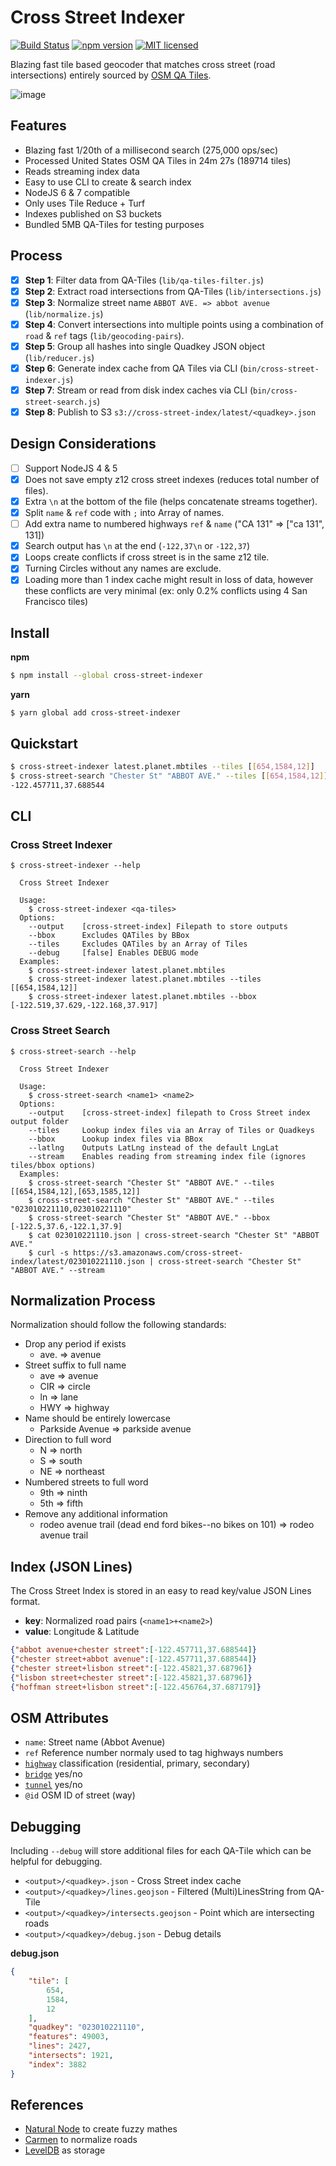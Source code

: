 # Cross Street Indexer

[![Build Status](https://travis-ci.org/DenisCarriere/cross-street-indexer.svg?branch=master)](https://travis-ci.org/DenisCarriere/cross-street-indexer)
[![npm version](https://badge.fury.io/js/cross-street-indexer.svg)](https://badge.fury.io/js/cross-street-indexer)
[![MIT licensed](https://img.shields.io/badge/license-MIT-blue.svg)](https://raw.githubusercontent.com/DenisCarriere/cross-street-indexer/master/LICENSE)

Blazing fast tile based geocoder that matches cross street (road intersections) entirely sourced by [OSM QA Tiles](https://osmlab.github.io/osm-qa-tiles/).

![image](https://cloud.githubusercontent.com/assets/550895/26235719/a8f8e7da-3c21-11e7-9240-c811f9b6a4aa.png)

## Features

- Blazing fast 1/20th of a millisecond search (275,000 ops/sec)
- Processed United States OSM QA Tiles in 24m 27s (189714 tiles)
- Reads streaming index data
- Easy to use CLI to create & search index
- NodeJS 6 & 7 compatible
- Only uses Tile Reduce + Turf
- Indexes published on S3 buckets
- Bundled 5MB QA-Tiles for testing purposes

## Process

- [x] **Step 1**: Filter data from QA-Tiles (`lib/qa-tiles-filter.js`)
- [x] **Step 2**: Extract road intersections from QA-Tiles (`lib/intersections.js`)
- [x] **Step 3**: Normalize street name `ABBOT AVE. => abbot avenue` (`lib/normalize.js`)
- [x] **Step 4**: Convert intersections into multiple points using a combination of `road` & `ref` tags (`lib/geocoding-pairs`).
- [x] **Step 5**: Group all hashes into single Quadkey JSON object (`lib/reducer.js`)
- [x] **Step 6**: Generate index cache from QA Tiles via CLI (`bin/cross-street-indexer.js`)
- [x] **Step 7**: Stream or read from disk index caches via CLI (`bin/cross-street-search.js`)
- [x] **Step 8**: Publish to S3 `s3://cross-street-index/latest/<quadkey>.json`

## Design Considerations

- [ ] Support NodeJS 4 & 5
- [x] Does not save empty z12 cross street indexes (reduces total number of files).
- [x] Extra `\n` at the bottom of the file (helps concatenate streams together).
- [x] Split `name` & `ref` code with `;` into Array of names.
- [ ] Add extra name to numbered highways `ref` & `name` ("CA 131" => ["ca 131", 131])
- [x] Search output has `\n` at the end (`-122,37\n` or `-122,37`)
- [x] Loops create conflicts if cross street is in the same z12 tile.
- [x] Turning Circles without any names are exclude.
- [x] Loading more than 1 index cache might result in loss of data, however these conflicts are very minimal (ex: only 0.2% conflicts using 4 San Francisco tiles)

## Install

**npm**
```bash
$ npm install --global cross-street-indexer
```
**yarn**
```
$ yarn global add cross-street-indexer
```

## Quickstart

```bash
$ cross-street-indexer latest.planet.mbtiles --tiles [[654,1584,12]]
$ cross-street-search "Chester St" "ABBOT AVE." --tiles [[654,1584,12]]
-122.457711,37.688544
```

## CLI

### Cross Street Indexer

```
$ cross-street-indexer --help

  Cross Street Indexer

  Usage:
    $ cross-street-indexer <qa-tiles>
  Options:
    --output    [cross-street-index] Filepath to store outputs
    --bbox      Excludes QATiles by BBox
    --tiles     Excludes QATiles by an Array of Tiles
    --debug     [false] Enables DEBUG mode
  Examples:
    $ cross-street-indexer latest.planet.mbtiles
    $ cross-street-indexer latest.planet.mbtiles --tiles [[654,1584,12]]
    $ cross-street-indexer latest.planet.mbtiles --bbox [-122.519,37.629,-122.168,37.917]
```

### Cross Street Search

```
$ cross-street-search --help

  Cross Street Indexer

  Usage:
    $ cross-street-search <name1> <name2>
  Options:
    --output    [cross-street-index] filepath to Cross Street index output folder
    --tiles     Lookup index files via an Array of Tiles or Quadkeys
    --bbox      Lookup index files via BBox
    --latlng    Outputs LatLng instead of the default LngLat
    --stream    Enables reading from streaming index file (ignores tiles/bbox options)
  Examples:
    $ cross-street-search "Chester St" "ABBOT AVE." --tiles [[654,1584,12],[653,1585,12]]
    $ cross-street-search "Chester St" "ABBOT AVE." --tiles "023010221110,023010221110"
    $ cross-street-search "Chester St" "ABBOT AVE." --bbox [-122.5,37.6,-122.1,37.9]
    $ cat 023010221110.json | cross-street-search "Chester St" "ABBOT AVE."
    $ curl -s https://s3.amazonaws.com/cross-street-index/latest/023010221110.json | cross-street-search "Chester St" "ABBOT AVE." --stream
```

## Normalization Process

Normalization should follow the following standards:

- Drop any period if exists
  - ave. => avenue
- Street suffix to full name
  - ave => avenue
  - CIR => circle
  - ln => lane
  - HWY => highway
- Name should be entirely lowercase
  - Parkside Avenue => parkside avenue
- Direction to full word
  - N => north
  - S => south
  - NE => northeast
- Numbered streets to full word
  - 9th => ninth
  - 5th => fifth
- Remove any additional information
  - rodeo avenue trail (dead end ford bikes--no bikes on 101) => rodeo avenue trail

## Index (JSON Lines)

The Cross Street Index is stored in an easy to read key/value JSON Lines format.

- **key**: Normalized road pairs (`<name1>+<name2>`)
- **value**: Longitude & Latitude

```json
{"abbot avenue+chester street":[-122.457711,37.688544]}
{"chester street+abbot avenue":[-122.457711,37.688544]}
{"chester street+lisbon street":[-122.45821,37.68796]}
{"lisbon street+chester street":[-122.45821,37.68796]}
{"hoffman street+lisbon street":[-122.456764,37.687179]}
```

## OSM Attributes

- `name`: Street name (Abbot Avenue)
- `ref` Reference number normaly used to tag highways numbers
- [`highway`](http://wiki.openstreetmap.org/wiki/Key:highway) classification (residential, primary, secondary)
- [`bridge`](http://wiki.openstreetmap.org/wiki/Key:bridge) yes/no
- [`tunnel`](http://wiki.openstreetmap.org/wiki/Key:tunnel) yes/no
- `@id` OSM ID of street (way)

## Debugging

Including `--debug` will store additional files for each QA-Tile which can be helpful for debugging.

- `<output>/<quadkey>.json` - Cross Street index cache
- `<output>/<quadkey>/lines.geojson` - Filtered (Multi)LinesString from QA-Tile
- `<output>/<quadkey>/intersects.geojson` - Point which are intersecting roads
- `<output>/<quadkey>/debug.json` - Debug details

**debug.json**
```json
{
	"tile": [
		654,
		1584,
		12
	],
	"quadkey": "023010221110",
	"features": 49003,
	"lines": 2427,
	"intersects": 1921,
	"index": 3882
}

```

## References

- [Natural Node](https://github.com/NaturalNode/natural) to create fuzzy mathes
- [Carmen](https://github.com/mapbox/carmen) to normalize roads
- [LevelDB](https://github.com/google/leveldb) as storage
